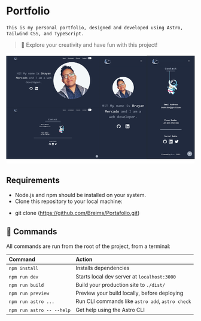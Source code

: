 # Portfolio

```
This is my personal portfolio, designed and developed using Astro, Tailwind CSS, and TypeScript.
```
> 🚀 Explore your creativity and have fun with this project!

![just-the-basics](/public/ReadMe.png)

## Requirements

- Node.js and npm should be installed on your system.
- Clone this repository to your local machine:
* git clone (https://github.com/Breims/Portafolio.git)

## 🧞 Commands

All commands are run from the root of the project, from a terminal:

| Command                   | Action                                           |
| :------------------------ | :----------------------------------------------- |
| `npm install`             | Installs dependencies                            |
| `npm run dev`             | Starts local dev server at `localhost:3000`      |
| `npm run build`           | Build your production site to `./dist/`          |
| `npm run preview`         | Preview your build locally, before deploying     |
| `npm run astro ...`       | Run CLI commands like `astro add`, `astro check` |
| `npm run astro -- --help` | Get help using the Astro CLI                     |

